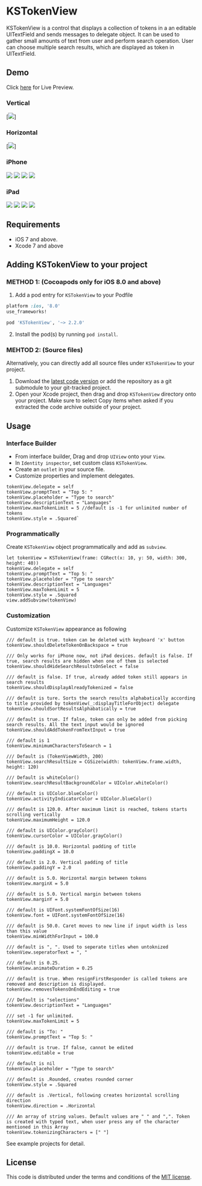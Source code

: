 KSTokenView
===========
KSTokenView is a control that displays a collection of tokens in a an editable UITextField and sends messages to delegate object. It can be used to gather small amounts of text from user and perform search operation. User can choose multiple search results, which are displayed as token in UITextField.

## Demo
Click [here](https://appetize.io/app/0kzy34tyg761punebrcc1x556w) for Live Preview.
### Vertical
[![](https://raw.githubusercontent.com/khawars/KSTokenView/screenshots/screenshots/gif1.gif)]

### Horizontal
[![](https://raw.githubusercontent.com/khawars/KSTokenView/screenshots/screenshots/gif2.gif)]

### iPhone
[![](https://raw.githubusercontent.com/khawars/KSTokenView/screenshots/screenshots/iphone1-thumb.png)](https://raw.githubusercontent.com/khawars/KSTokenView/screenshots/screenshots/iphone1.png)
[![](https://raw.githubusercontent.com/khawars/KSTokenView/screenshots/screenshots/iphone2-thumb.png)](https://raw.githubusercontent.com/khawars/KSTokenView/screenshots/screenshots/iphone2.png)
[![](https://raw.githubusercontent.com/khawars/KSTokenView/screenshots/screenshots/iphone3-thumb.png)](https://raw.githubusercontent.com/khawars/KSTokenView/screenshots/screenshots/iphone3.png)
[![](https://raw.githubusercontent.com/khawars/KSTokenView/screenshots/screenshots/iphone4-thumb.png)](https://raw.githubusercontent.com/khawars/KSTokenView/screenshots/screenshots/iphone4.png)

### iPad
[![](https://raw.githubusercontent.com/khawars/KSTokenView/screenshots/screenshots/ipad1-thumb.png)](https://raw.githubusercontent.com/khawars/KSTokenView/screenshots/screenshots/ipad1.png)
[![](https://raw.githubusercontent.com/khawars/KSTokenView/screenshots/screenshots/ipad2-thumb.png)](https://raw.githubusercontent.com/khawars/KSTokenView/screenshots/screenshots/ipad2.png)
[![](https://raw.githubusercontent.com/khawars/KSTokenView/screenshots/screenshots/ipad3-thumb.png)](https://raw.githubusercontent.com/khawars/KSTokenView/screenshots/screenshots/ipad3.png)
[![](https://raw.githubusercontent.com/khawars/KSTokenView/screenshots/screenshots/ipad4-thumb.png)](https://raw.githubusercontent.com/khawars/KSTokenView/screenshots/screenshots/ipad4.png)

## Requirements

- iOS 7 and above.
- Xcode 7 and above


## Adding KSTokenView to your project

### METHOD 1: (Cocoapods only for iOS 8.0 and above)
1. Add a pod entry for `KSTokenView` to your Podfile

```ruby
platform :ios, '8.0'
use_frameworks!

pod 'KSTokenView', '~> 2.2.0'
``` 

2. Install the pod(s) by running `pod install`.

### MEHTOD 2: (Source files)
Alternatively, you can directly add all source files under `KSTokenView` to your project.

1. Download the [latest code version](https://github.com/khawars/KSTokenView/archive/master.zip) or add the repository as a git submodule to your git-tracked project.
2. Open your Xcode project, then drag and drop `KSTokenView` directory onto your project. Make sure to select Copy items when asked if you extracted the code archive outside of your project.


## Usage

### Interface Builder
- From interface builder, Drag and drop `UIView` onto your `View`.
- In `Identity inspector`, set custom class `KSTokenView`.
- Create an `outlet` in your source file.
- Customize properties and implement delegates.
```
tokenView.delegate = self
tokenView.promptText = "Top 5: "
tokenView.placeholder = "Type to search"
tokenView.descriptionText = "Languages"
tokenView.maxTokenLimit = 5 //default is -1 for unlimited number of tokens
tokenView.style = .Squared`
```


### Programmatically
Create `KSTokenView` object programmatically and add as `subview`.

```
let tokenView = KSTokenView(frame: CGRect(x: 10, y: 50, width: 300, height: 40))
tokenView.delegate = self
tokenView.promptText = "Top 5: "
tokenView.placeholder = "Type to search"
tokenView.descriptionText = "Languages"
tokenView.maxTokenLimit = 5
tokenView.style = .Squared
view.addSubview(tokenView)
```
### Customization
Customize `KSTokenView` appearance as following

```
/// default is true. token can be deleted with keyboard 'x' button
tokenView.shouldDeleteTokenOnBackspace = true

/// Only works for iPhone now, not iPad devices. default is false. If true, search results are hidden when one of them is selected
tokenView.shouldHideSearchResultsOnSelect = false

/// default is false. If true, already added token still appears in search results
tokenView.shouldDisplayAlreadyTokenized = false

/// default is ture. Sorts the search results alphabatically according to title provided by tokenView(_:displayTitleForObject) delegate
tokenView.shouldSortResultsAlphabatically = true

/// default is true. If false, token can only be added from picking search results. All the text input would be ignored
tokenView.shouldAddTokenFromTextInput = true

/// default is 1
tokenView.minimumCharactersToSearch = 1

/// Default is (TokenViewWidth, 200)
tokenView.searchResultSize = CGSize(width: tokenView.frame.width, height: 120)

/// Default is whiteColor()
tokenView.searchResultBackgroundColor = UIColor.whiteColor()

/// default is UIColor.blueColor()
tokenView.activityIndicatorColor = UIColor.blueColor()

/// default is 120.0. After maximum limit is reached, tokens starts scrolling vertically
tokenView.maximumHeight = 120.0

/// default is UIColor.grayColor()
tokenView.cursorColor = UIColor.grayColor()

/// default is 10.0. Horizontal padding of title
tokenView.paddingX = 10.0

/// default is 2.0. Vertical padding of title
tokenView.paddingY = 2.0

/// default is 5.0. Horizontal margin between tokens
tokenView.marginX = 5.0

/// default is 5.0. Vertical margin between tokens
tokenView.marginY = 5.0

/// default is UIFont.systemFontOfSize(16)
tokenView.font = UIFont.systemFontOfSize(16)

/// default is 50.0. Caret moves to new line if input width is less than this value
tokenView.minWidthForInput = 100.0

/// default is ", ". Used to seperate titles when untoknized
tokenView.seperatorText = ", "

/// default is 0.25.
tokenView.animateDuration = 0.25

/// default is true. When resignFirstResponder is called tokens are removed and description is displayed.
tokenView.removesTokensOnEndEditing = true

/// Default is "selections"
tokenView.descriptionText = "Languages"

/// set -1 for unlimited.
tokenView.maxTokenLimit = 5

/// default is "To: "
tokenView.promptText = "Top 5: "

/// default is true. If false, cannot be edited
tokenView.editable = true

/// default is nil
tokenView.placeholder = "Type to search"

/// default is .Rounded, creates rounded corner
tokenView.style = .Squared

/// default is .Vertical, following creates horizontal scrolling direction
tokenView.direction = .Horizontal

/// An array of string values. Default values are " " and ",". Token is created with typed text, when user press any of the character mentioned in this Array
tokenView.tokenizingCharacters = [" "]
```
See example projects for detail.

## License
This code is distributed under the terms and conditions of the [MIT license](LICENSE). 
